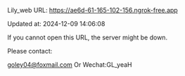 Lily_web URL: https://ae6d-61-165-102-156.ngrok-free.app

Updated at: 2024-12-09 14:06:08

If you cannot open this URL, the server might be down.

Please contact: 

goley04@foxmail.com Or Wechat:GL_yeaH